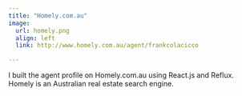 ```yaml
---
title: "Homely.com.au"
image:
  url: homely.png
  align: left
  link: http://www.homely.com.au/agent/frankcolacicco

---
```


I built the agent profile on Homely.com.au using React.js and Reflux. Homely is an Australian real estate search engine.

